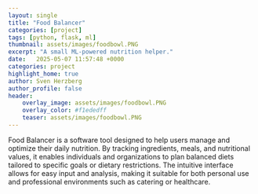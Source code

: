 ```yaml
---
layout: single
title: "Food Balancer"
categories: [project]
tags: [python, flask, ml]
thumbnail: assets/images/foodbowl.PNG
excerpt: "A small ML-powered nutrition helper."
date:   2025-05-07 11:57:48 +0000
categories: project
highlight_home: true
author: Sven Herzberg
author_profile: false
header:
    overlay_image: assets/images/foodbowl.PNG
    overlay_color: #f1ededff
    teaser: assets/images/foodbowl.PNG 
---
```

Food Balancer is a software tool designed to help users manage and optimize their daily nutrition. By tracking ingredients, meals, and nutritional values, it enables individuals and organizations to plan balanced diets tailored to specific goals or dietary restrictions. The intuitive interface allows for easy input and analysis, making it suitable for both personal use and professional environments such as catering or healthcare.